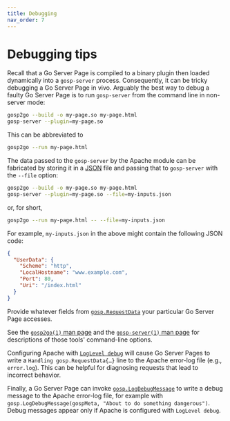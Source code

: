 ```yaml
---
title: Debugging
nav_order: 7
---
```


Debugging tips
==============

Recall that a Go Server Page is compiled to a binary plugin then loaded dynamically into a `gosp-server` process.  Consequently, it can be tricky debugging a Go Server Page in vivo.  Arguably the best way to debug a faulty Go Server Page is to run `gosp-server` from the command line in non-server mode:

```bash
gosp2go --build -o my-page.so my-page.html
gosp-server --plugin=my-page.so
```

This can be abbreviated to
```bash
gosp2go --run my-page.html
```

The data passed to the `gosp-server` by the Apache module can be fabricated by storing it in a [JSON](https://json.org/) file and passing that to `gosp-server` with the `--file` option:
```bash
gosp2go --build -o my-page.so my-page.html
gosp-server --plugin=my-page.so --file=my-inputs.json
```
or, for short,
```bash
gosp2go --run my-page.html -- --file=my-inputs.json
```
For example, `my-inputs.json` in the above might contain the following JSON code:
```JSON
{
  "UserData": {
    "Scheme": "http",
    "LocalHostname": "www.example.com",
    "Port": 80,
    "Uri": "/index.html"
  }
}
```
Provide whatever fields from [`gosp.RequestData`](https://pkg.go.dev/github.com/spakin/gosp/src/gosp#RequestData) your particular Go Server Page accesses.

See the [`gosp2go(1)` man page](implementation/man-gosp2go.md) and the [`gosp-server(1)` man page](implementation/man-gosp-server.md) for descriptions of those tools' command-line options.

Configuring Apache with [`LogLevel debug`](https://httpd.apache.org/docs/current/mod/core.html#loglevel) will cause Go Server Pages to write a `Handling gosp.RequestData{…}` line to the Apache error-log file (e.g., `error.log`).  This can be helpful for diagnosing requests that lead to incorrect behavior.

Finally, a Go Server Page can invoke [`gosp.LogDebugMessage`](https://pkg.go.dev/github.com/spakin/gosp/src/gosp#LogDebugMessage) to write a debug message to the Apache error-log file, for example with `gosp.LogDebugMessage(gospMeta, "About to do something dangerous")`.  Debug messages appear only if Apache is configured with `LogLevel debug`.
